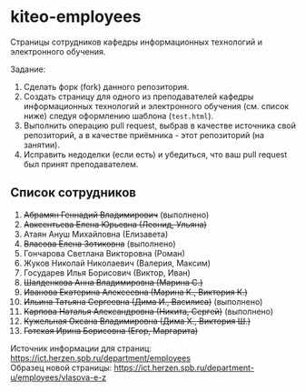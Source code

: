 # kiteo-employees
Страницы сотрудников кафедры информационных технологий и электронного обучения. 

Задание:
1. Сделать форк (fork) данного репозитория. 
2. Создать страницу для одного из преподавателей кафедры информационных технологий и электронного обучения (см. список ниже) следуя оформлению шаблона (```test.html```).
3. Выполнить операцию pull request, выбрав в качестве источника свой репозиторий, а в качестве приёмника - этот репозиторий (на занятии).
4. Исправить недоделки (если есть) и убедиться, что ваш pull request был принят преподавателем.

## Список сотрудников

1. ~~Абрамян Геннадий Владимирович~~ (выполнено)
2. ~~Авксентьева Елена Юрьевна (Леонид, Ульяна)~~
3. Атаян Ануш Михайловна (Елизавета) 
4. ~~Власова Елена Зотиковна~~ (выполнено)
5. Гончарова Светлана Викторовна (Роман)
6. Жуков Николай Николаевич (Валерия, Максим)
7. Государев Илья Борисович (Виктор, Иван)
8. ~~Шалденкова Анна Владимировна (Марина С.)~~
9. ~~Иванова Екатерина Алексеевна (Марина К., Виктория К.)~~
10. ~~Ильина Татьяна Сергеевна (Дима И., Василиса)~~ (выполнено)
11. ~~Карпова Наталья Александровна (Никита, Сергей)~~ (выполнено)
12. ~~Кужельная Оксана Владимировна (Дима Х., Виктория Ш.)~~
13. ~~Готская Ирина Борисовна (Егор, Маргарита)~~

Источник информации для страниц: https://ict.herzen.spb.ru/department/employees  
Образец новой страницы: https://ict.herzen.spb.ru/department-u/employees/vlasova-e-z

